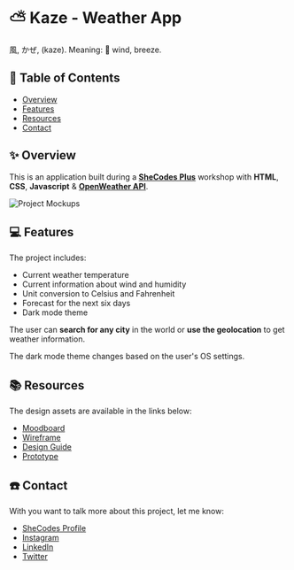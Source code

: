 # ⛅ Kaze - Weather App

風, かぜ, (kaze). Meaning: 🎐 wind, breeze.

## 📃 Table of Contents

- [Overview](#overview)
- [Features](#features)
- [Resources](#resources)
- [Contact](#contact)

## ✨ Overview

This is an application built during a [**SheCodes Plus**](https://www.shecodes.io/) workshop with **HTML**, **CSS**, **Javascript** & [**OpenWeather API**](https://openweathermap.org/).

![Project Mockups](https://i.imgur.com/hXVUiff.png)

## 💻 Features

The project includes:

- Current weather temperature
- Current information about wind and humidity
- Unit conversion to Celsius and Fahrenheit
- Forecast for the next six days
- Dark mode theme

The user can **search for any city** in the world or **use the geolocation** to get weather information.

The dark mode theme changes based on the user's OS settings.

## 📚 Resources

The design assets are available in the links below:

- [Moodboard](https://www.figma.com/proto/oZpImFMjMCo5TVLOFwqUOT/Weather-App?node-id=304%3A415&scaling=scale-down&page-id=0%3A1)
- [Wireframe](https://www.figma.com/proto/oZpImFMjMCo5TVLOFwqUOT/Weather-App?node-id=304%3A411&scaling=contain&page-id=2%3A2)
- [Design Guide](https://www.figma.com/proto/oZpImFMjMCo5TVLOFwqUOT/Weather-App?node-id=304%3A430&scaling=scale-down&page-id=304%3A414)
- [Prototype](https://www.figma.com/proto/oZpImFMjMCo5TVLOFwqUOT/Weather-App?node-id=304%3A413&scaling=contain&page-id=2%3A3)

## ☎️ Contact

With you want to talk more about this project, let me know:

- [SheCodes Profile](https://www.shecodes.io/students/435-polliana-araujo)
- [Instagram](https://www.instagram.com/pollibud/)
- [LinkedIn](https://www.linkedin.com/in/pollianaaraujo/)
- [Twitter](https://twitter.com/pollibud)
